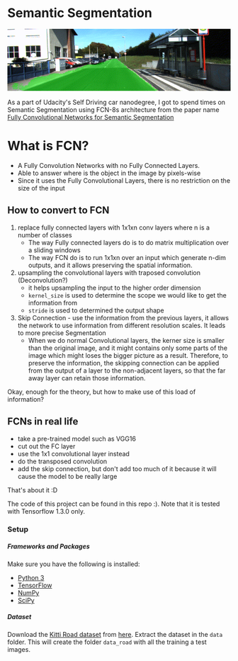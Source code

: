 # Semantic Segmentation

![Semantic Segmentation screenshot](assets/semantic_segmentation.gif)

As a part of Udacity's Self Driving car nanodegree, I got to spend times on Semantic Segmentation using FCN-8s architecture from the paper name [Fully Convolutional Networks for Semantic Segmentation]

# What is FCN?
  - A Fully Convolution Networks with no Fully Connected Layers.
  - Able to answer where is the object in the image by pixels-wise
  - Since it uses the Fully Convolutional Layers, there is no restriction on the size of the input

## How to convert to FCN
 1. replace fully connected layers with 1x1xn conv layers where n is a number of classes
    - The way Fully connected layers do is to do matrix multiplication over a sliding windows
    - The way FCN do is to run 1x1xn over an input which generate n-dim outputs, and it allows preserving the spatial information.
 2. upsampling the convolutional layers with traposed convolution (Deconvolution?)
    - it helps upsampling the input to the higher order dimension
    - `kernel_size` is used to determine the scope we would like to get the information from
    - `stride` is used to determined the output shape 
 3. Skip Connection - use the information from the previous layers, it allows the network to use information from different resolution scales. It leads to more precise Segmentation
    - When we do normal Convolutional layers, the kerner size is smaller than the original image, and it might contains only some parts of the image which might loses the bigger picture as a result. Therefore, to preserve the information, the skipping connection can be applied from the output of a layer to the non-adjacent layers, so that the far away layer can retain those information.

Okay, enough for the theory, but how to make use of this load of information?

## FCNs in real life
  - take a pre-trained model such as VGG16
  - cut out the FC layer
  - use the 1x1 convolutional layer instead
  - do the transposed convolution
  - add the skip connection, but don't add too much of it because it will cause the model to be really large

That's about it :D

The code of this project can be found in this repo :). Note that it is tested with Tensorflow 1.3.0 only.

[Fully Convolutional Networks for Semantic Segmentation]: https://arxiv.org/abs/1411.4038 

### Setup
##### Frameworks and Packages
Make sure you have the following is installed:
 - [Python 3](https://www.python.org/)
 - [TensorFlow](https://www.tensorflow.org/)
 - [NumPy](http://www.numpy.org/)
 - [SciPy](https://www.scipy.org/)
##### Dataset
Download the [Kitti Road dataset](http://www.cvlibs.net/datasets/kitti/eval_road.php) from [here](http://www.cvlibs.net/download.php?file=data_road.zip).  Extract the dataset in the `data` folder.  This will create the folder `data_road` with all the training a test images.
